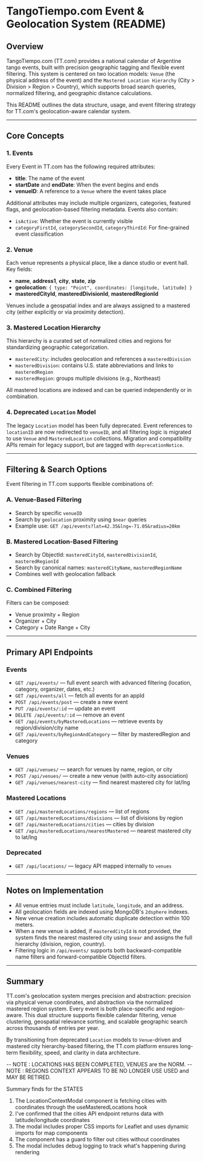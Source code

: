 # TangoTiempo.com Event & Geolocation System (README)

## Overview
TangoTiempo.com (TT.com) provides a national calendar of Argentine tango events, built with precision geographic tagging and flexible event filtering. This system is centered on two location models: `Venue` (the physical address of the event) and the `Mastered Location Hierarchy` (City > Division > Region > Country), which supports broad search queries, normalized filtering, and geographic distance calculations.

This README outlines the data structure, usage, and event filtering strategy for TT.com's geolocation-aware calendar system.

---

## Core Concepts

### 1. Events
Every Event in TT.com has the following required attributes:
- **title**: The name of the event
- **startDate** and **endDate**: When the event begins and ends
- **venueID**: A reference to a `Venue` where the event takes place

Additional attributes may include multiple organizers, categories, featured flags, and geolocation-based filtering metadata. Events also contain:
- `isActive`: Whether the event is currently visible
- `categoryFirstId`, `categorySecondId`, `categoryThirdId`: For fine-grained event classification

### 2. Venue
Each venue represents a physical place, like a dance studio or event hall. Key fields:
- **name**, **address1**, **city**, **state**, **zip**
- **geolocation**: `{ type: "Point", coordinates: [longitude, latitude] }`
- **masteredCityId**, **masteredDivisionId**, **masteredRegionId**

Venues include a geospatial index and are always assigned to a mastered city (either explicitly or via proximity detection).

### 3. Mastered Location Hierarchy
This hierarchy is a curated set of normalized cities and regions for standardizing geographic categorization.
- `masteredCity`: includes geolocation and references a `masteredDivision`
- `masteredDivision`: contains U.S. state abbreviations and links to `masteredRegion`
- `masteredRegion`: groups multiple divisions (e.g., Northeast)

All mastered locations are indexed and can be queried independently or in combination.

### 4. Deprecated `Location` Model
The legacy `Location` model has been fully deprecated. Event references to `locationID` are now redirected to `venueID`, and all filtering logic is migrated to use `Venue` and `MasteredLocation` collections. Migration and compatibility APIs remain for legacy support, but are tagged with `deprecationNotice`.

---

## Filtering & Search Options
Event filtering in TT.com supports flexible combinations of:

### A. Venue-Based Filtering
- Search by specific `venueID`
- Search by `geolocation` proximity using `$near` queries
- Example use: `GET /api/events?lat=42.35&lng=-71.05&radius=20km`

### B. Mastered Location-Based Filtering
- Search by ObjectId: `masteredCityId`, `masteredDivisionId`, `masteredRegionId`
- Search by canonical names: `masteredCityName`, `masteredRegionName`
- Combines well with geolocation fallback

### C. Combined Filtering
Filters can be composed:
- Venue proximity + Region
- Organizer + City
- Category + Date Range + City

---

## Primary API Endpoints

### Events
- `GET /api/events/` — full event search with advanced filtering (location, category, organizer, dates, etc.)
- `GET /api/events/all` — fetch all events for an appId
- `POST /api/events/post` — create a new event
- `PUT /api/events/:id` — update an event
- `DELETE /api/events/:id` — remove an event
- `GET /api/events/byMasteredLocations` — retrieve events by region/division/city name
- `GET /api/events/byRegionAndCategory` — filter by masteredRegion and category

### Venues
- `GET /api/venues/` — search for venues by name, region, or city
- `POST /api/venues/` — create a new venue (with auto-city association)
- `GET /api/venues/nearest-city` — find nearest mastered city for lat/lng

### Mastered Locations
- `GET /api/masteredLocations/regions` — list of regions
- `GET /api/masteredLocations/divisions` — list of divisions by region
- `GET /api/masteredLocations/cities` — cities by division
- `GET /api/masteredLocations/nearestMastered` — nearest mastered city to lat/lng

### Deprecated
- `GET /api/locations/` — legacy API mapped internally to `venues`

---

## Notes on Implementation
- All venue entries must include `latitude`, `longitude`, and an address.
- All geolocation fields are indexed using MongoDB's `2dsphere` indexes.
- New venue creation includes automatic duplicate detection within 100 meters.
- When a new venue is added, if `masteredCityId` is not provided, the system finds the nearest mastered city using `$near` and assigns the full hierarchy (division, region, country).
- Filtering logic in `/api/events/` supports both backward-compatible name filters and forward-compatible ObjectId filters.

---

## Summary
TT.com's geolocation system merges precision and abstraction: precision via physical venue coordinates, and abstraction via the normalized mastered region system. Every event is both place-specific and region-aware. This dual structure supports flexible calendar filtering, venue clustering, geospatial relevance sorting, and scalable geographic search across thousands of entries per year.

By transitioning from deprecated `Location` models to `Venue`-driven and mastered city hierarchy-based filtering, the TT.com platform ensures long-term flexibility, speed, and clarity in data architecture.

-- NOTE : LOCATIONS HAS BEEN COMPLETED, VENUES are the NORM.
-- NOTE :  REGIONS CONTEXT APPEARS TO BE NO LONGER USE USED and MAY BE RETIRED.


Summary finds for the STATES

  1. The LocationContextModal component is fetching cities with coordinates through the useMasteredLocations hook
  2. I've confirmed that the cities API endpoint returns data with latitude/longitude coordinates
  3. The modal includes proper CSS imports for Leaflet and uses dynamic imports for map components
  4. The component has a guard to filter out cities without coordinates
  5. The modal includes debug logging to track what's happening during rendering
